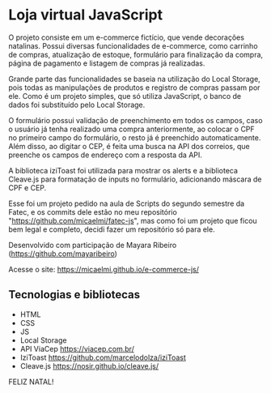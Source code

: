 # Loja virtual JavaScript
O projeto consiste em um e-commerce fictício, que vende decorações natalinas. 
Possui diversas funcionalidades de e-commerce, como carrinho de compras, 
atualização de estoque, formulário para finalização da compra, página de
pagamento e listagem de compras já realizadas.

Grande parte das funcionalidades se baseia na utilização do Local Storage,
pois todas as manipulações de produtos e registro de compras passam por ele.
Como é um projeto simples, que só utiliza JavaScript, o banco de dados foi
substituído pelo Local Storage. 

O formulário possui validação de preenchimento em todos os campos, caso o 
usuário já tenha realizado uma compra anteriormente, ao colocar o CPF no 
primeiro campo do formulário, o resto já é preenchido automaticamente. 
Além disso, ao digitar o CEP, é feita uma busca na API dos correios, que 
preenche os campos de endereço com a resposta da API.

A biblioteca iziToast foi utilizada para mostrar os alerts e a biblioteca
Cleave.js para formatação de inputs no formulário, adicionando máscara de 
CPF e CEP.

Esse foi um projeto pedido na aula de Scripts do segundo semestre da Fatec,
e os commits dele estão no meu repositório "https://github.com/micaelmi/fatec-js",
mas como foi um projeto que ficou bem legal e completo, decidi fazer um 
repositório só para ele.

Desenvolvido com participação de Mayara Ribeiro (https://github.com/mayaribeiro)

Acesse o site: https://micaelmi.github.io/e-commerce-js/


## Tecnologias e bibliotecas
- HTML
- CSS
- JS
- Local Storage
- API ViaCep https://viacep.com.br/
- IziToast https://github.com/marcelodolza/iziToast
- Cleave.js https://nosir.github.io/cleave.js/

FELIZ NATAL!
